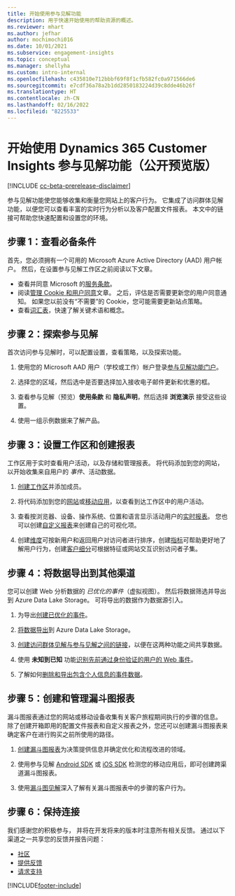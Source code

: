 ```yaml
---
title: 开始使用参与见解功能
description: 用于快速开始使用的帮助资源的概述。
ms.reviewer: mhart
ms.author: jefhar
author: mochimochi016
ms.date: 10/01/2021
ms.subservice: engagement-insights
ms.topic: conceptual
ms.manager: shellyha
ms.custom: intro-internal
ms.openlocfilehash: c435810e712bbbf69f8f1cfb582fc0a971566de6
ms.sourcegitcommit: e7cdf36a78a2b1dd2850183224d39c8dde46b26f
ms.translationtype: HT
ms.contentlocale: zh-CN
ms.lasthandoff: 02/16/2022
ms.locfileid: "8225533"
---
```

# <a name="get-started-with-dynamics-365-customer-insights-engagement-insights-capability-public-preview"></a>开始使用 Dynamics 365 Customer Insights 参与见解功能（公开预览版）

[!INCLUDE [cc-beta-prerelease-disclaimer](includes/cc-beta-prerelease-disclaimer.md)]

参与见解功能使您能够收集和衡量您网站上的客户行为。 它集成了访问群体见解功能，以便您可以查看丰富的实时行为分析以及客户配置文件报表。 本文中的链接可帮助您快速配置和设置您的环境。

## <a name="step-1-review-prerequisites"></a>步骤 1：查看必备条件

首先，您必须拥有一个可用的 Microsoft Azure Active Directory (AAD) 用户帐户。 然后，在设置参与见解工作区之前阅读以下文章。

- 查看并同意 Microsoft 的[服务条款](terms-of-service.md)。  
- 阅读[管理 Cookie 和用户同意](user-consent-storage.md)文章。 之后，评估是否需要更新您的用户同意通知。 如果您以前没有“不需要”的 Cookie，您可能需要更新站点策略。
- 查看[词汇表](glossary.md)，快速了解关键术语和概念。

## <a name="step-2-explore-engagement-insights"></a>步骤 2：探索参与见解

首次访问参与见解时，可以配置设置，查看策略，以及探索功能。

1. 使用您的 Microsoft AAD 用户（学校或工作）帐户登录[参与见解功能门户](https://home.ci.ai.dynamics.com/app/engagement-insights)。

1. 选择您的区域，然后选中是否要选择加入接收电子邮件更新和优惠的框。

1. 查看参与见解（预览）**使用条款** 和 **隐私声明**，然后选择 **浏览演示** 接受这些设置。

1. 使用一组示例数据来了解产品。

##  <a name="step-3-set-up-a-workspace-and-create-reports"></a>步骤 3：设置工作区和创建报表

工作区用于实时查看用户活动，以及存储和管理报表。 将代码添加到您的网站，以开始收集来自用户的 *事件*、活动数据。

1. [创建工作区](create-workspace.md)并添加成员。

1. 将代码添加到您的[网站](instrument-website.md)或[移动应用](developer-resources.md#capture-events-from-mobile-apps)，以查看到达工作区中的用户活动。

1. 查看按浏览器、设备、操作系统、位置和语言显示活动用户的[实时报表](view-reports.md)。 您也可以创建[自定义报表](custom-reports.md)来创建自己的可视化项。

1. 创建[维度](dimensions.md)可按新用户和返回用户对访问者进行排序，创建[指标](metrics.md)可帮助更好地了解用户行为，创建[客户细分](segments.md)可根据特征或网站交互识别访问者子集。
    
## <a name="step-4-export-data-to-other-channels"></a>步骤 4：将数据导出到其他渠道

您可以创建 Web 分析数据的 *已优化的事件*（虚拟视图）。 然后将数据筛选并导出到 Azure Data Lake Storage。 可将导出的数据作为数据源引入。

1. 为导出[创建已优化的事件](refined-events.md)。

1. [将数据导出](export-events.md)到 Azure Data Lake Storage。

1. [创建访问群体见解与参与见解之间的链接](integrate-audience-insights-engagement-insights.md)，以便在这两种功能之间共享数据。

1. 使用 **未知到已知** 功能[识别先前通过身份验证的用户的 Web 事件](unknown-to-known.md)。

1. 了解如何[删除和导出包含个人信息的事件数据](delete-export-personal-data.md)。

## <a name="step-5-create-and-manage-funnel-reports"></a>步骤 5：创建和管理漏斗图报表

漏斗图报表通过您的网站或移动设备收集有关客户旅程期间执行的步骤的信息。 除了创建开箱即用的配置文件报表和自定义报表之外，您还可以创建漏斗图报表来确定客户在进行购买之前所使用的路径。 

1. [创建漏斗图报表](funnel-reports.md)为决策提供信息并确定优化和流程改进的领域。

1. 使用参与见解 [Android SDK](get-started-android.md) 或 [iOS SDK](get-started-ios.md) 检测您的移动应用后，即可创建跨渠道漏斗图报表。

1. 使用[漏斗图见解](funnel-reports.md#funnel-insights)深入了解有关漏斗图报表中的步骤的客户行为。
 
## <a name="step-6-stay-connected"></a>步骤 6：保持连接

我们感谢您的积极参与， 并将在开发将来的版本时注意所有相关反馈。 通过以下渠道之一共享您的反馈并报告问题：
- [社区](https://go.microsoft.com/fwlink/?linkid=2141648)
- [提供反馈](https://go.microsoft.com/fwlink/?linkid=2143222)
- [请求支持](https://go.microsoft.com/fwlink/?linkid=2145734) 


[!INCLUDE[footer-include](../includes/footer-banner.md)]
